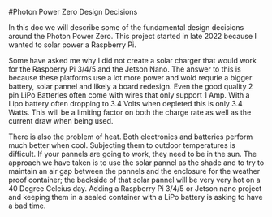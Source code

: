 #Photon Power Zero Design Decisions

In this doc we will describe some of the fundamental design decisions around the Photon Power Zero. This project started in late 2022 because I wanted to solar power a Raspberry Pi.

Some have asked me why I did not create a solar charger that would work for the Raspberry Pi 3/4/5 and the Jetson Nano. The answer to this is because these platforms use a lot more power and wold requrie a bigger battery, solar pannel and likely a board redesign. Even the good quality 2 pin LiPo Batteries often come with wires that only support 1 Amp. With a Lipo battery often dropping to 3.4 Volts when depleted this is only 3.4 Watts. This will be a limiting factor on both the charge rate as well as the current draw when being used. 

There is also the problem of heat. Both electronics and batteries perform much better when cool. Subjecting them to outdoor temperatures is difficult. If your pannels are going to work, they need to be in the sun. The approach we have taken is to use the solar pannel as the shade and to try to maintain an air gap between the pannels and the enclosure for the weather proof container; the backside of that solar pannel will be very very hot on a 40 Degree Celcius day. Adding a Raspberry Pi 3/4/5 or Jetson nano project and keeping them in a sealed container with a LiPo battery is asking to have a bad time. 
